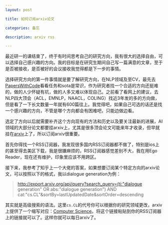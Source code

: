 ```yaml
---
layout: post

title: 如何订阅arxiv论文

categories: 备忘

description: arxiv rss

---
```


最近研一的课结束了，终于有时间思考自己的研究方向，我有很大的选择自由，可以选择自己感兴趣的方向。我的目标是在研究生期间自己写一篇满意的文章，至于是否被接收，是否被好的会议接收我觉得都是下一步的事情。

选择研究方向的第一件事情就是要了解研究方向，在NLP领域及至CV，最先去[PapersWithCode](paperswithcode.com)看看任务和sota是常识，作为研究者找一个合适的方向还挺难的，做的人少怀疑有坑，做的人多又难以体现自己。之前看了看网上的建议，去NLP四大顶会（ACL，EMNLP，NAACL，COLING）找近3年发的多的方向做，但是看了一下长文数量一年就有600篇往上。我觉得吧，如果自己可选的话还是找一个感兴趣的方向，不管是哪个方向都会有困难吧，只能边做边看。

选定了方向以后就需要补齐这个方向现有的方法和历史以及要关注最新的进展，AI领域的大部分论文都要挂arxiv上，尤其是很多顶会论文可能来年才收录，但早就挂在[arxiv](arxiv.org)上了，所以订阅arxiv很重要。

首先你得找一个RSS订阅器，我发现很多国内RSS订阅器都不做了，特别是ios上的甚至得去美区下载，我是很嫌麻烦的，RSS订阅器感觉差别不大，我在用Ego Reader，现在还有维护，印象里应该不用跨区。

接下来，我参考了知乎上一个大佬的答案，如果想要订阅某个特定方向的arxiv论文，可以按照以下的格式，我以dialogue generation为例：

> http://export.arxiv.org/api/query?search_query=(ti:"dialogue generation" OR abs:"dialogue generation") AND cat:"cs.CL"&amp;sortBy=lastUpdatedDate&amp;sortOrder=descending

其实就是高级搜索的语法。这里`cs.CL`的代号你可以根据你的研究领域更改，arxiv上提供了一个缩写对应：[Computer Science](arxiv.org/archive/cs)。将这个链接粘贴到你的RSS订阅器上的链接就可以了。这样你就可以每日arxiv了。

